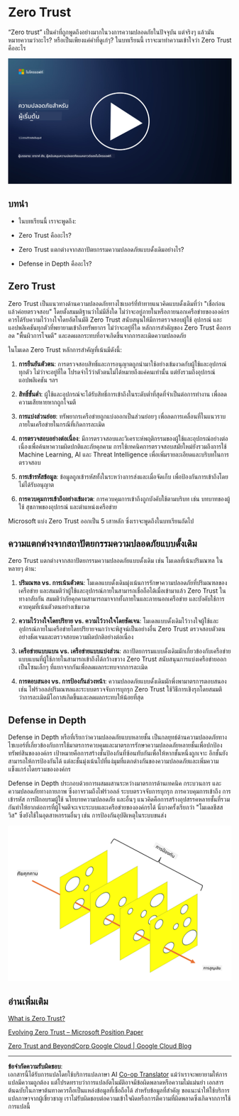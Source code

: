 <!--
CO_OP_TRANSLATOR_METADATA:
{
  "original_hash": "75f77f972d2233c584f87c1eb96c983b",
  "translation_date": "2025-09-03T23:47:19+00:00",
  "source_file": "1.5 Zero trust.md",
  "language_code": "th"
}
-->
# Zero Trust

“Zero trust” เป็นคำที่ถูกพูดถึงอย่างมากในวงการความปลอดภัยในปัจจุบัน แต่จริงๆ แล้วมันหมายความว่าอะไร? หรือเป็นเพียงแค่คำที่ดูเก๋ๆ? ในบทเรียนนี้ เราจะมาทำความเข้าใจว่า Zero Trust คืออะไร

[![Watch the video](../../translated_images/1-5_placeholder.36b707a8de54c96991f42d1e0a5979771993f470834d818e581c8de8c447bc5b.th.png)](https://learn-video.azurefd.net/vod/player?id=ee1551cc-e7a5-4db6-a897-c286abe68a69)

## บทนำ

 - ในบทเรียนนี้ เราจะพูดถึง:
   
   
 - Zero Trust คืออะไร?

   
  

 - Zero Trust แตกต่างจากสถาปัตยกรรมความปลอดภัยแบบดั้งเดิมอย่างไร?

   
   

 - Defense in Depth คืออะไร?

## Zero Trust

Zero Trust เป็นแนวทางด้านความปลอดภัยทางไซเบอร์ที่ท้าทายแนวคิดแบบดั้งเดิมที่ว่า "เชื่อก่อนแล้วค่อยตรวจสอบ" โดยตั้งสมมติฐานว่าไม่มีสิ่งใด ไม่ว่าจะอยู่ภายในหรือภายนอกเครือข่ายขององค์กร ควรได้รับความไว้วางใจโดยอัตโนมัติ Zero Trust สนับสนุนให้มีการตรวจสอบผู้ใช้ อุปกรณ์ และแอปพลิเคชันทุกตัวที่พยายามเข้าถึงทรัพยากร ไม่ว่าจะอยู่ที่ใด หลักการสำคัญของ Zero Trust คือการลด "พื้นผิวการโจมตี" และลดผลกระทบที่อาจเกิดขึ้นจากการละเมิดความปลอดภัย

ในโมเดล Zero Trust หลักการสำคัญที่เน้นมีดังนี้:

1. **การยืนยันตัวตน**: การตรวจสอบสิทธิ์และการอนุญาตถูกนำมาใช้อย่างเข้มงวดกับผู้ใช้และอุปกรณ์ทุกตัว ไม่ว่าจะอยู่ที่ใด โปรดจำไว้ว่าตัวตนไม่ได้หมายถึงแค่คนเท่านั้น แต่ยังรวมถึงอุปกรณ์ แอปพลิเคชัน ฯลฯ

2. **สิทธิ์ขั้นต่ำ**: ผู้ใช้และอุปกรณ์จะได้รับสิทธิ์การเข้าถึงในระดับต่ำที่สุดที่จำเป็นต่อการทำงาน เพื่อลดความเสียหายหากถูกโจมตี

3. **การแบ่งส่วนย่อย**: ทรัพยากรเครือข่ายถูกแบ่งออกเป็นส่วนย่อยๆ เพื่อลดการเคลื่อนที่ในแนวราบภายในเครือข่ายในกรณีที่เกิดการละเมิด

4. **การตรวจสอบอย่างต่อเนื่อง**: มีการตรวจสอบและวิเคราะห์พฤติกรรมของผู้ใช้และอุปกรณ์อย่างต่อเนื่องเพื่อค้นหาความผิดปกติและภัยคุกคาม การใช้เทคนิคการตรวจสอบสมัยใหม่ยังรวมถึงการใช้ Machine Learning, AI และ Threat Intelligence เพื่อเพิ่มรายละเอียดและบริบทในการตรวจสอบ

5. **การเข้ารหัสข้อมูล**: ข้อมูลถูกเข้ารหัสทั้งในระหว่างการส่งและเมื่อจัดเก็บ เพื่อป้องกันการเข้าถึงโดยไม่ได้รับอนุญาต

6. **การควบคุมการเข้าถึงอย่างเข้มงวด**: การควบคุมการเข้าถึงถูกบังคับใช้ตามบริบท เช่น บทบาทของผู้ใช้ สุขภาพของอุปกรณ์ และตำแหน่งเครือข่าย

Microsoft แบ่ง Zero Trust ออกเป็น 5 เสาหลัก ซึ่งเราจะพูดถึงในบทเรียนถัดไป

## ความแตกต่างจากสถาปัตยกรรมความปลอดภัยแบบดั้งเดิม

Zero Trust แตกต่างจากสถาปัตยกรรมความปลอดภัยแบบดั้งเดิม เช่น โมเดลที่เน้นปริมณฑล ในหลายๆ ด้าน:

1. **ปริมณฑล vs. การเน้นตัวตน**: โมเดลแบบดั้งเดิมมุ่งเน้นการรักษาความปลอดภัยที่ปริมณฑลของเครือข่าย และสมมติว่าผู้ใช้และอุปกรณ์ภายในสามารถเชื่อถือได้เมื่อเข้ามาแล้ว Zero Trust ในทางกลับกัน สมมติว่าภัยคุกคามสามารถมาจากทั้งภายในและภายนอกเครือข่าย และบังคับใช้การควบคุมที่เน้นตัวตนอย่างเข้มงวด

2. **ความไว้วางใจโดยปริยาย vs. ความไว้วางใจโดยชัดเจน**: โมเดลแบบดั้งเดิมไว้วางใจผู้ใช้และอุปกรณ์ภายในเครือข่ายโดยปริยายจนกว่าจะพิสูจน์เป็นอย่างอื่น Zero Trust ตรวจสอบตัวตนอย่างชัดเจนและตรวจสอบความผิดปกติอย่างต่อเนื่อง

3. **เครือข่ายแบบแบน vs. เครือข่ายแบบแบ่งส่วน**: สถาปัตยกรรมแบบดั้งเดิมมักเกี่ยวข้องกับเครือข่ายแบบแบนที่ผู้ใช้ภายในสามารถเข้าถึงได้กว้างขวาง Zero Trust สนับสนุนการแบ่งเครือข่ายออกเป็นโซนเล็กๆ ที่แยกจากกันเพื่อลดผลกระทบจากการละเมิด

4. **การตอบสนอง vs. การป้องกันล่วงหน้า**: ความปลอดภัยแบบดั้งเดิมมักพึ่งพามาตรการตอบสนอง เช่น ไฟร์วอลล์ปริมณฑลและระบบตรวจจับการบุกรุก Zero Trust ใช้วิธีการเชิงรุกโดยสมมติว่าการละเมิดมีโอกาสเกิดขึ้นและลดผลกระทบให้น้อยที่สุด

## Defense in Depth

Defense in Depth หรือที่เรียกว่าความปลอดภัยแบบหลายชั้น เป็นกลยุทธ์ด้านความปลอดภัยทางไซเบอร์ที่เกี่ยวข้องกับการใช้มาตรการควบคุมและมาตรการรักษาความปลอดภัยหลายชั้นเพื่อปกป้องทรัพย์สินขององค์กร เป้าหมายคือการสร้างชั้นป้องกันที่ซ้อนทับกันเพื่อให้หากชั้นหนึ่งถูกเจาะ อีกชั้นยังสามารถให้การป้องกันได้ แต่ละชั้นมุ่งเน้นไปที่แง่มุมที่แตกต่างกันของความปลอดภัยและเพิ่มความแข็งแกร่งโดยรวมขององค์กร

Defense in Depth ประกอบด้วยการผสมผสานระหว่างมาตรการด้านเทคนิค กระบวนการ และความปลอดภัยทางกายภาพ ซึ่งอาจรวมถึงไฟร์วอลล์ ระบบตรวจจับการบุกรุก การควบคุมการเข้าถึง การเข้ารหัส การฝึกอบรมผู้ใช้ นโยบายความปลอดภัย และอื่นๆ แนวคิดคือการสร้างอุปสรรคหลายชั้นที่รวมกันทำให้ยากต่อการที่ผู้โจมตีจะเจาะระบบและเครือข่ายขององค์กรได้ นี่บางครั้งเรียกว่า "โมเดลชีสสวิส" ซึ่งยังใช้ในอุตสาหกรรมอื่นๆ เช่น การป้องกันอุบัติเหตุในระบบขนส่ง

![image](../../translated_images/swisscheese.dc1f2a129515c5af146d3fe0b5e69305e16bfb7ae348d0e4d59a02ada9f5e92b.th.png)

## อ่านเพิ่มเติม

[What is Zero Trust?](https://learn.microsoft.com/security/zero-trust/zero-trust-overview?WT.mc_id=academic-96948-sayoung)

[Evolving Zero Trust – Microsoft Position Paper](https://query.prod.cms.rt.microsoft.com/cms/api/am/binary/RWJJdT?WT.mc_id=academic-96948-sayoung)

[Zero Trust and BeyondCorp Google Cloud | Google Cloud Blog](https://cloud.google.com/blog/topics/developers-practitioners/zero-trust-and-beyondcorp-google-cloud)

---

**ข้อจำกัดความรับผิดชอบ**:  
เอกสารนี้ได้รับการแปลโดยใช้บริการแปลภาษา AI [Co-op Translator](https://github.com/Azure/co-op-translator) แม้ว่าเราจะพยายามให้การแปลมีความถูกต้อง แต่โปรดทราบว่าการแปลอัตโนมัติอาจมีข้อผิดพลาดหรือความไม่แม่นยำ เอกสารต้นฉบับในภาษาต้นทางควรถือเป็นแหล่งข้อมูลที่เชื่อถือได้ สำหรับข้อมูลที่สำคัญ ขอแนะนำให้ใช้บริการแปลภาษาจากผู้เชี่ยวชาญ เราไม่รับผิดชอบต่อความเข้าใจผิดหรือการตีความที่ผิดพลาดซึ่งเกิดจากการใช้การแปลนี้